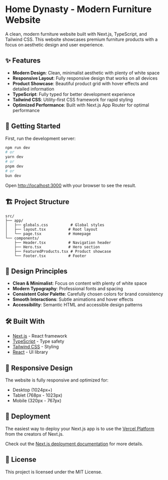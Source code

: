 # Home Dynasty - Modern Furniture Website

A clean, modern furniture website built with Next.js, TypeScript, and Tailwind CSS. This website showcases premium furniture products with a focus on aesthetic design and user experience.

## ✨ Features

- **Modern Design**: Clean, minimalist aesthetic with plenty of white space
- **Responsive Layout**: Fully responsive design that works on all devices
- **Product Showcase**: Beautiful product grid with hover effects and detailed information
- **TypeScript**: Fully typed for better development experience
- **Tailwind CSS**: Utility-first CSS framework for rapid styling
- **Optimized Performance**: Built with Next.js App Router for optimal performance

## 🚀 Getting Started

First, run the development server:

```bash
npm run dev
# or
yarn dev
# or
pnpm dev
# or
bun dev
```

Open [http://localhost:3000](http://localhost:3000) with your browser to see the result.

## 🏗️ Project Structure

```
src/
├── app/
│   ├── globals.css          # Global styles
│   ├── layout.tsx          # Root layout
│   └── page.tsx            # Homepage  
└── components/
    ├── Header.tsx          # Navigation header
    ├── Hero.tsx            # Hero section
    ├── FeaturedProducts.tsx # Product showcase
    └── Footer.tsx          # Footer
```

## 🎨 Design Principles

- **Clean & Minimalist**: Focus on content with plenty of white space
- **Modern Typography**: Professional fonts and spacing
- **Consistent Color Palette**: Carefully chosen colors for brand consistency
- **Smooth Interactions**: Subtle animations and hover effects
- **Accessibility**: Semantic HTML and accessible design patterns

## 🛠️ Built With

- [Next.js](https://nextjs.org/) - React framework
- [TypeScript](https://www.typescriptlang.org/) - Type safety
- [Tailwind CSS](https://tailwindcss.com/) - Styling
- [React](https://reactjs.org/) - UI library

## 📱 Responsive Design

The website is fully responsive and optimized for:
- Desktop (1024px+)
- Tablet (768px - 1023px)
- Mobile (320px - 767px)

## 🚀 Deployment

The easiest way to deploy your Next.js app is to use the [Vercel Platform](https://vercel.com/new?utm_medium=default-template&filter=next.js&utm_source=create-next-app&utm_campaign=create-next-app-readme) from the creators of Next.js.

Check out the [Next.js deployment documentation](https://nextjs.org/docs/app/building-your-application/deploying) for more details.

## 📄 License

This project is licensed under the MIT License.
